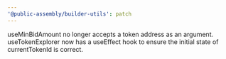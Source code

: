 ```yaml
---
'@public-assembly/builder-utils': patch
---
```


useMinBidAmount no longer accepts a token address as an argument. useTokenExplorer now has a useEffect hook to ensure the initial state of currentTokenId is correct.
